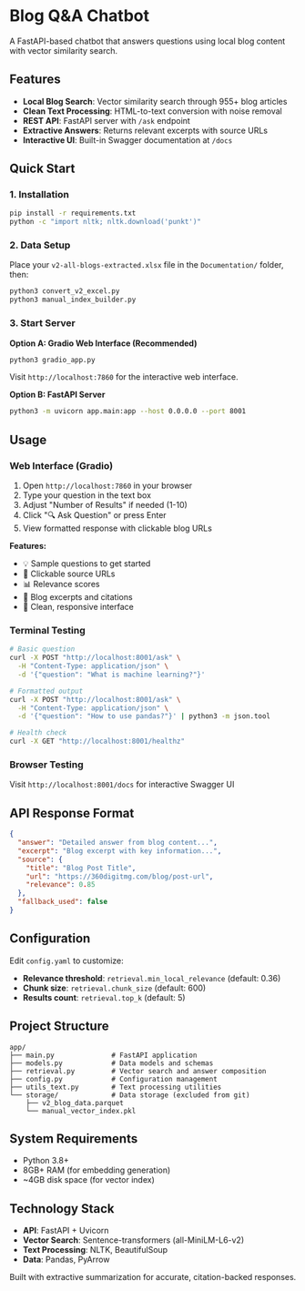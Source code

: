 # Blog Q&A Chatbot

A FastAPI-based chatbot that answers questions using local blog content with vector similarity search.

## Features

- **Local Blog Search**: Vector similarity search through 955+ blog articles
- **Clean Text Processing**: HTML-to-text conversion with noise removal
- **REST API**: FastAPI server with `/ask` endpoint
- **Extractive Answers**: Returns relevant excerpts with source URLs
- **Interactive UI**: Built-in Swagger documentation at `/docs`

## Quick Start

### 1. Installation
```bash
pip install -r requirements.txt
python -c "import nltk; nltk.download('punkt')"
```

### 2. Data Setup
Place your `v2-all-blogs-extracted.xlsx` file in the `Documentation/` folder, then:
```bash
python3 convert_v2_excel.py
python3 manual_index_builder.py
```

### 3. Start Server

**Option A: Gradio Web Interface (Recommended)**
```bash
python3 gradio_app.py
```
Visit `http://localhost:7860` for the interactive web interface.

**Option B: FastAPI Server**
```bash
python3 -m uvicorn app.main:app --host 0.0.0.0 --port 8001
```

## Usage

### Web Interface (Gradio)
1. Open `http://localhost:7860` in your browser
2. Type your question in the text box
3. Adjust "Number of Results" if needed (1-10)
4. Click "🔍 Ask Question" or press Enter
5. View formatted response with clickable blog URLs

**Features:**
- 💡 Sample questions to get started
- 🔗 Clickable source URLs
- 📊 Relevance scores
- 📝 Blog excerpts and citations
- 🎨 Clean, responsive interface

### Terminal Testing
```bash
# Basic question
curl -X POST "http://localhost:8001/ask" \
  -H "Content-Type: application/json" \
  -d '{"question": "What is machine learning?"}'

# Formatted output
curl -X POST "http://localhost:8001/ask" \
  -H "Content-Type: application/json" \
  -d '{"question": "How to use pandas?"}' | python3 -m json.tool

# Health check
curl -X GET "http://localhost:8001/healthz"
```

### Browser Testing
Visit `http://localhost:8001/docs` for interactive Swagger UI

## API Response Format

```json
{
  "answer": "Detailed answer from blog content...",
  "excerpt": "Blog excerpt with key information...",
  "source": {
    "title": "Blog Post Title",
    "url": "https://360digitmg.com/blog/post-url",
    "relevance": 0.85
  },
  "fallback_used": false
}
```

## Configuration

Edit `config.yaml` to customize:
- **Relevance threshold**: `retrieval.min_local_relevance` (default: 0.36)
- **Chunk size**: `retrieval.chunk_size` (default: 600)
- **Results count**: `retrieval.top_k` (default: 5)

## Project Structure

```
app/
├── main.py              # FastAPI application
├── models.py            # Data models and schemas
├── retrieval.py         # Vector search and answer composition
├── config.py            # Configuration management
├── utils_text.py        # Text processing utilities
└── storage/             # Data storage (excluded from git)
    ├── v2_blog_data.parquet
    └── manual_vector_index.pkl
```

## System Requirements

- Python 3.8+
- 8GB+ RAM (for embedding generation)
- ~4GB disk space (for vector index)

## Technology Stack

- **API**: FastAPI + Uvicorn
- **Vector Search**: Sentence-transformers (all-MiniLM-L6-v2)
- **Text Processing**: NLTK, BeautifulSoup
- **Data**: Pandas, PyArrow

Built with extractive summarization for accurate, citation-backed responses.